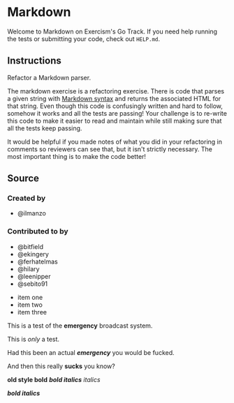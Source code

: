 # Markdown

Welcome to Markdown on Exercism's Go Track.
If you need help running the tests or submitting your code, check out `HELP.md`.

## Instructions

Refactor a Markdown parser.

The markdown exercise is a refactoring exercise. There is code that parses a
given string with [Markdown
syntax](https://guides.github.com/features/mastering-markdown/) and returns the
associated HTML for that string. Even though this code is confusingly written
and hard to follow, somehow it works and all the tests are passing! Your
challenge is to re-write this code to make it easier to read and maintain
while still making sure that all the tests keep passing.

It would be helpful if you made notes of what you did in your refactoring in
comments so reviewers can see that, but it isn't strictly necessary. The most
important thing is to make the code better!

## Source

### Created by

- @ilmanzo

### Contributed to by

- @bitfield
- @ekingery
- @ferhatelmas
- @hilary
- @leenipper
- @sebito91

* item one
* item two
* item three

This is a test of the __emergency__ broadcast system.

This is _only_ a test.

Had this been an actual ___emergency___ you would be fucked.

And then this really ____sucks____ you know?

**old style bold**
**_bold italics_**
*italics*

***bold italics***
